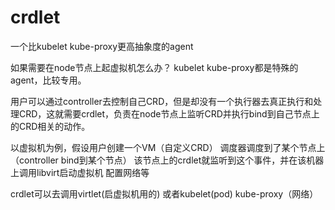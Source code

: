 # crdlet
一个比kubelet kube-proxy更高抽象度的agent

如果需要在node节点上起虚拟机怎么办？ kubelet kube-proxy都是特殊的agent，比较专用。

用户可以通过controller去控制自己CRD，但是却没有一个执行器去真正执行和处理CRD，这就需要crdlet，负责在node节点上监听CRD并执行bind到自己节点上的CRD相关的动作。

以虚拟机为例，假设用户创建一个VM（自定义CRD） 调度器调度到了某个节点上（controller bind到某个节点） 该节点上的crdlet就监听到这个事件，并在该机器上调用libvirt启动虚拟机 配置网络等

crdlet可以去调用virtlet(启虚拟机用的) 或者kubelet(pod) kube-proxy（网络）
